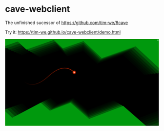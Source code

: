 # cave-webclient

The unfinished sucessor of https://github.com/tim-we/8cave

Try it: https://tim-we.github.io/cave-webclient/demo.html

![Screenshot 1280x720](https://raw.githubusercontent.com/tim-we/cave-webclient/master/media/screenshot-october23-2017.png "October 23, 2017")
